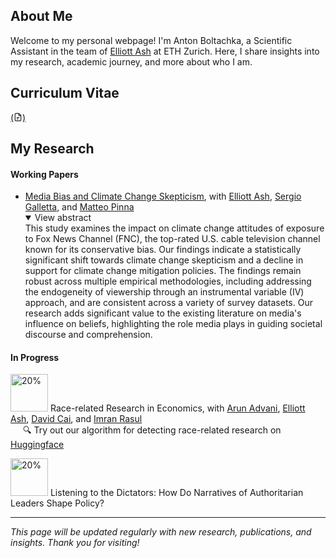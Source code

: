 ## About Me

Welcome to my personal webpage! I'm Anton Boltachka, a Scientific Assistant in the team of [Elliott Ash](https://elliottash.com) at ETH Zurich. Here, I share insights into my research, academic journey, and more about who I am.

## Curriculum Vitae

[(<svg xmlns="http://www.w3.org/2000/svg" aria-hidden="true" role="img" style="vertical-align:-0.125em;" width="1em" height="1em" preserveAspectRatio="xMidYMid meet" viewBox="0 0 24 24"><g fill="none" stroke="currentColor" stroke-linejoin="round" stroke-width="2"><path stroke-linecap="round" d="M4 4v16a2 2 0 0 0 2 2h12a2 2 0 0 0 2-2V8.342a2 2 0 0 0-.602-1.43l-4.44-4.342A2 2 0 0 0 13.56 2H6a2 2 0 0 0-2 2Zm5 9h6m-6 4h3"/><path d="M14 2v4a2 2 0 0 0 2 2h4"/></g></svg>)](link-to-your-cv)

## My Research

#### Working Papers

- [Media Bias and Climate Change Skepticism](https://papers.ssrn.com/sol3/papers.cfm?abstract_id=4632854), with [Elliott Ash](https://elliottash.com), [Sergio Galletta](https://sergio-galletta.com), and [Matteo Pinna](https://sites.google.com/view/matteopinna)
  <details open><summary>View abstract</summary>
  This study examines the impact on climate change attitudes of exposure to Fox News Channel (FNC), the top-rated U.S. cable television channel known for its conservative bias. Our findings indicate a statistically significant shift towards climate change skepticism and a decline in support for climate change mitigation policies. The findings remain robust across multiple empirical methodologies, including addressing the endogeneity of viewership through an instrumental variable (IV) approach, and are consistent across a variety of survey datasets. Our research adds significant value to the existing literature on media's influence on beliefs, highlighting the role media plays in guiding societal discourse and comprehension.
  </details>

#### In Progress

<img src="https://progress-bar.dev/82" alt="20%" width="60"> Race-related Research in Economics, with [Arun Advani](https://arunadvani.com), [Elliott Ash](https://elliottash.com), [David Cai](https://davidjiyangcai.com), and [Imran Rasul](https://www.imranrasul.com)
<br><span style="margin-left: 20px;">🔍 Try out our algorithm for detecting race-related research on <a href="https://huggingface.co/spaces/aboltachka/rr_detector" target="_blank">Huggingface</a></span>

<img src="https://progress-bar.dev/20" alt="20%" width="60"> Listening to the Dictators: How Do Narratives of Authoritarian Leaders Shape Policy?


---

*This page will be updated regularly with new research, publications, and insights. Thank you for visiting!*
